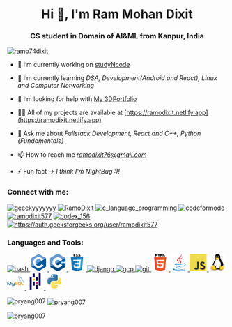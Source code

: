 <h1 align="center">Hi 👋, I'm Ram Mohan Dixit</h1>
<h3 align="center">CS student in Domain of AI&ML from Kanpur, India</h3>

<p align="left"> <a href="https://github.com/ryo-ma/github-profile-trophy"><img src="https://github-profile-trophy.vercel.app/?username=ramo74dixit" alt="ramo74dixit" /></a> </p>

- 🔭 I’m currently working on [studyNcode](https://github.com/ramo74dixit/food-ordering-app)

- 🌱 I’m currently learning *DSA, Development(Android and React), Linux and Computer Networking*

- 🤝 I’m looking for help with [My 3DPortfolio](https://github.com/ramo74dixit/food-ordering-app)

- 👨‍💻 All of my projects are available at [https://ramodixit.netlify.app](https://ramodixit.netlify.app)

- 💬 Ask me about *Fullstack Development, React and C++, Python {Fundamentals}*

- 📫 How to reach me *ramodixit76@gmail.com*

- ⚡ Fun fact *-> I think I'm NightBug :)!*

<h3 align="left">Connect with me:</h3>
<p align="left">
<a href="https://https://twitter.com/geeekyyyyyyyyy" target="blank"><img align="center" src="https://raw.githubusercontent.com/rahuldkjain/github-profile-readme-generator/master/src/images/icons/Social/twitter.svg" alt="geeekyyyyyyy" height="30" width="40" /></a>
<a href="https://linkedin.com/in/ram-mohan-dixit-817a6a224" target="blank"><img align="center" src="https://raw.githubusercontent.com/rahuldkjain/github-profile-readme-generator/master/src/images/icons/Social/linked-in-alt.svg" alt="RamoDixit" height="30" width="40" /></a>
<a href="https://instagram.com/c_language_programming" target="blank"><img align="center" src="https://raw.githubusercontent.com/rahuldkjain/github-profile-readme-generator/master/src/images/icons/Social/instagram.svg" alt="c_language_programming" height="30" width="40" /></a>
<a href="https://www.youtube.com/@codeformode" target="blank"><img align="center" src="https://raw.githubusercontent.com/rahuldkjain/github-profile-readme-generator/master/src/images/icons/Social/youtube.svg" alt="codeformode" height="30" width="40" /></a>
<a href="https://www.hackerrank.com/profile/ramodixit577" target="blank"><img align="center" src="https://raw.githubusercontent.com/rahuldkjain/github-profile-readme-generator/master/src/images/icons/Social/hackerrank.svg" alt="ramodixit577" height="30" width="40" /></a>
<a href="https://www.leetcode.com/codex_156" target="blank"><img align="center" src="https://raw.githubusercontent.com/rahuldkjain/github-profile-readme-generator/master/src/images/icons/Social/leet-code.svg" alt="codex_156" height="30" width="40" /></a>
<a href="https://auth.geeksforgeeks.org/user/https://auth.geeksforgeeks.org/user/ramodixit577" target="blank"><img align="center" src="https://raw.githubusercontent.com/rahuldkjain/github-profile-readme-generator/master/src/images/icons/Social/geeks-for-geeks.svg" alt="https://auth.geeksforgeeks.org/user/ramodixit577" height="30" width="40" /></a>
</p>

<h3 align="left">Languages and Tools:</h3>
<p align="left"> <a href="https://www.gnu.org/software/bash/" target="_blank" rel="noreferrer"> <img src="https://www.vectorlogo.zone/logos/gnu_bash/gnu_bash-icon.svg" alt="bash" width="40" height="40"/> </a> <a href="https://www.cprogramming.com/" target="_blank" rel="noreferrer"> <img src="https://raw.githubusercontent.com/devicons/devicon/master/icons/c/c-original.svg" alt="c" width="40" height="40"/> </a> <a href="https://www.w3schools.com/cpp/" target="_blank" rel="noreferrer"> <img src="https://raw.githubusercontent.com/devicons/devicon/master/icons/cplusplus/cplusplus-original.svg" alt="cplusplus" width="40" height="40"/> </a> <a href="https://www.w3schools.com/css/" target="_blank" rel="noreferrer"> <img src="https://raw.githubusercontent.com/devicons/devicon/master/icons/css3/css3-original-wordmark.svg" alt="css3" width="40" height="40"/> </a> <a href="https://www.djangoproject.com/" target="_blank" rel="noreferrer"> <img src="https://cdn.worldvectorlogo.com/logos/django.svg" alt="django" width="40" height="40"/> </a> <a href="https://cloud.google.com" target="_blank" rel="noreferrer"> <img src="https://www.vectorlogo.zone/logos/google_cloud/google_cloud-icon.svg" alt="gcp" width="40" height="40"/> </a> <a href="https://git-scm.com/" target="_blank" rel="noreferrer"> <img src="https://www.vectorlogo.zone/logos/git-scm/git-scm-icon.svg" alt="git" width="40" height="40"/> </a> <a href="https://www.w3.org/html/" target="_blank" rel="noreferrer"> <img src="https://raw.githubusercontent.com/devicons/devicon/master/icons/html5/html5-original-wordmark.svg" alt="html5" width="40" height="40"/> </a> <a href="https://www.java.com" target="_blank" rel="noreferrer"> <img src="https://raw.githubusercontent.com/devicons/devicon/master/icons/java/java-original.svg" alt="java" width="40" height="40"/> </a> <a href="https://developer.mozilla.org/en-US/docs/Web/JavaScript" target="_blank" rel="noreferrer"> <img src="https://raw.githubusercontent.com/devicons/devicon/master/icons/javascript/javascript-original.svg" alt="javascript" width="40" height="40"/> </a> <a href="https://www.linux.org/" target="_blank" rel="noreferrer"> <img src="https://raw.githubusercontent.com/devicons/devicon/master/icons/linux/linux-original.svg" alt="linux" width="40" height="40"/> </a> <a href="https://www.mysql.com/" target="_blank" rel="noreferrer"> <img src="https://raw.githubusercontent.com/devicons/devicon/master/icons/mysql/mysql-original-wordmark.svg" alt="mysql" width="40" height="40"/> </a> <a href="https://pandas.pydata.org/" target="_blank" rel="noreferrer"> <img src="https://raw.githubusercontent.com/devicons/devicon/2ae2a900d2f041da66e950e4d48052658d850630/icons/pandas/pandas-original.svg" alt="pandas" width="40" height="40"/> </a> <a href="https://www.python.org" target="_blank" rel="noreferrer"> <img src="https://raw.githubusercontent.com/devicons/devicon/master/icons/python/python-original.svg" alt="python" width="40" height="40"/> </a> </p>

<p><img align="left" src="https://github-readme-stats.vercel.app/api/top-langs?username=pryang007&show_icons=true&locale=en&layout=compact" alt="pryang007" /></p>

<p>&nbsp;<img align="center" src="https://github-readme-stats.vercel.app/api?username=pryang007&show_icons=true&locale=en" alt="pryang007" /></p>

<p><img align="center" src="https://github-readme-streak-stats.herokuapp.com/?user=pryang007&" alt="pryang007" /></p>
